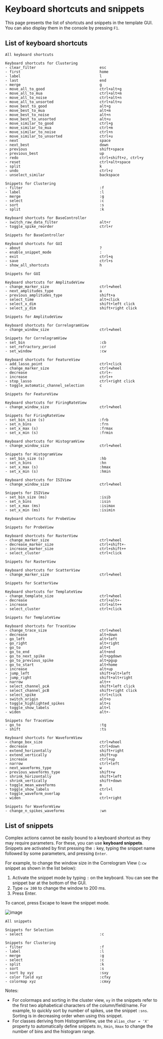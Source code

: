 # Keyboard shortcuts and snippets

This page presents the list of shortcuts and snippets in the template GUI. You can also display them in the console by pressing `F1`.


## List of keyboard shortcuts

```text
All keyboard shortcuts

Keyboard shortcuts for Clustering
- clear_filter                             esc
- first                                    home
- label                                    l
- last                                     end
- merge                                    g
- move_all_to_good                         ctrl+alt+g
- move_all_to_mua                          ctrl+alt+m
- move_all_to_noise                        ctrl+alt+n
- move_all_to_unsorted                     ctrl+alt+u
- move_best_to_good                        alt+g
- move_best_to_mua                         alt+m
- move_best_to_noise                       alt+n
- move_best_to_unsorted                    alt+u
- move_similar_to_good                     ctrl+g
- move_similar_to_mua                      ctrl+m
- move_similar_to_noise                    ctrl+n
- move_similar_to_unsorted                 ctrl+u
- next                                     space
- next_best                                down
- previous                                 shift+space
- previous_best                            up
- redo                                     ctrl+shift+z, ctrl+y
- reset                                    ctrl+alt+space
- split                                    k
- undo                                     ctrl+z
- unselect_similar                         backspace

Snippets for Clustering
- filter                                   :f
- label                                    :l
- merge                                    :g
- select                                   :c
- sort                                     :s
- split                                    :k

Keyboard shortcuts for BaseController
- switch_raw_data_filter                   alt+r
- toggle_spike_reorder                     ctrl+r

Snippets for BaseController

Keyboard shortcuts for GUI
- about                                    ?
- enable_snippet_mode                      :
- exit                                     ctrl+q
- save                                     ctrl+s
- show_all_shortcuts                       h

Snippets for GUI

Keyboard shortcuts for AmplitudeView
- change_marker_size                       ctrl+wheel
- next_amplitudes_type                     a
- previous_amplitudes_type                 shift+a
- select_time                              alt+click
- select_x_dim                             shift+left click
- select_y_dim                             shift+right click

Snippets for AmplitudeView

Keyboard shortcuts for CorrelogramView
- change_window_size                       ctrl+wheel

Snippets for CorrelogramView
- set_bin                                  :cb
- set_refractory_period                    :cr
- set_window                               :cw

Keyboard shortcuts for FeatureView
- add_lasso_point                          ctrl+click
- change_marker_size                       ctrl+wheel
- decrease                                 ctrl+-
- increase                                 ctrl++
- stop_lasso                               ctrl+right click
- toggle_automatic_channel_selection       c

Snippets for FeatureView

Keyboard shortcuts for FiringRateView
- change_window_size                       ctrl+wheel

Snippets for FiringRateView
- set_bin_size (s)                         :frb
- set_n_bins                               :frn
- set_x_max (s)                            :frmax
- set_x_min (s)                            :frmin

Keyboard shortcuts for HistogramView
- change_window_size                       ctrl+wheel

Snippets for HistogramView
- set_bin_size (s)                         :hb
- set_n_bins                               :hn
- set_x_max (s)                            :hmax
- set_x_min (s)                            :hmin

Keyboard shortcuts for ISIView
- change_window_size                       ctrl+wheel

Snippets for ISIView
- set_bin_size (ms)                        :isib
- set_n_bins                               :isin
- set_x_max (ms)                           :isimax
- set_x_min (ms)                           :isimin

Keyboard shortcuts for ProbeView

Snippets for ProbeView

Keyboard shortcuts for RasterView
- change_marker_size                       ctrl+wheel
- decrease_marker_size                     ctrl+shift+-
- increase_marker_size                     ctrl+shift++
- select_cluster                           ctrl+click

Snippets for RasterView

Keyboard shortcuts for ScatterView
- change_marker_size                       ctrl+wheel

Snippets for ScatterView

Keyboard shortcuts for TemplateView
- change_template_size                     ctrl+wheel
- decrease                                 ctrl+alt+-
- increase                                 ctrl+alt++
- select_cluster                           ctrl+click

Snippets for TemplateView

Keyboard shortcuts for TraceView
- change_trace_size                        ctrl+wheel
- decrease                                 alt+down
- go_left                                  alt+left
- go_right                                 alt+right
- go_to                                    alt+t
- go_to_end                                alt+end
- go_to_next_spike                         alt+pgdown
- go_to_previous_spike                     alt+pgup
- go_to_start                              alt+home
- increase                                 alt+up
- jump_left                                shift+alt+left
- jump_right                               shift+alt+right
- narrow                                   alt++
- select_channel_pcA                       shift+left click
- select_channel_pcB                       shift+right click
- select_spike                             ctrl+click
- switch_origin                            alt+o
- toggle_highlighted_spikes                alt+s
- toggle_show_labels                       alt+l
- widen                                    alt+-

Snippets for TraceView
- go_to                                    :tg
- shift                                    :ts

Keyboard shortcuts for WaveformView
- change_box_size                          ctrl+wheel
- decrease                                 ctrl+down
- extend_horizontally                      shift+right
- extend_vertically                        shift+up
- increase                                 ctrl+up
- narrow                                   ctrl+left
- next_waveforms_type                      w
- previous_waveforms_type                  shift+w
- shrink_horizontally                      shift+left
- shrink_vertically                        shift+down
- toggle_mean_waveforms                    m
- toggle_show_labels                       ctrl+l
- toggle_waveform_overlap                  o
- widen                                    ctrl+right

Snippets for WaveformView
- change_n_spikes_waveforms                :wn

```

## List of snippets

Complex actions cannot be easily bound to a keyboard shortcut as they may require parameters. For these, you can use **keyboard snippets**. Snippets are activated by first pressing the `:` key, typing the snippet name followed by some parameters, and pressing `Enter`.

For example, to change the window size in the Correlogram View (`:cw` snippet as shown in the list below):

1. Activate the snippet mode by typing `:` on the keyboard. You can see the snippet bar at the bottom of the GUI.
2. Type `cw 200` to change the window to 200 ms.
3. Press Enter.

To cancel, press Escape to leave the snippet mode.

![image](https://user-images.githubusercontent.com/1942359/58952151-3cb5cb00-8793-11e9-9ace-f941891448dc.png)


```text
All snippets

Snippets for Selection
- select                                   :c

Snippets for Clustering
- filter                                   :f
- label                                    :l
- merge                                    :g
- select                                   :c
- split                                    :k
- sort                                     :s
- sort by xyz                              :sxy
- color field xyz                          :cfxy
- colormap xyz                             :cmxy

```

Notes:

* For colormaps and sorting in the cluster view, `xy` in the snippets refer to the first two alphabetical characters of the column/field/name. For example, to quickly sort by number of spikes, use the snippet `:sns`. Sorting is in decreasing order when using this snippet.
* For classes deriving from HistogramView, use the `alias_char = 'X'` property to automatically define snippets `Xn`, `Xmin`, `Xmax` to change the number of bins and the histogram range.
